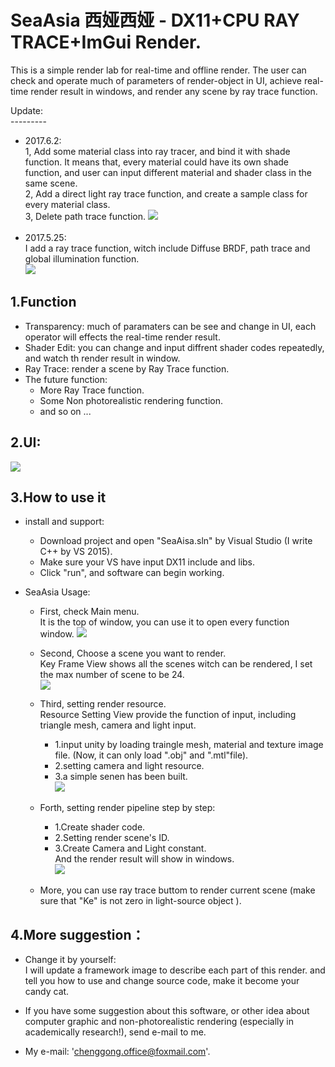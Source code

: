 SeaAsia 西娅西娅 - DX11+CPU RAY TRACE+ImGui Render.
====
This is a simple render lab for real-time and offline render. The user can check and operate much of parameters of render-object in UI, 
achieve real-time render result in windows, and render any scene by ray trace function.  

Update:  
---------  
* 2017.6.2:  
	 1, Add some material class into ray tracer, and bind it with shade function. It means that, every material could have its own shade function, and user can input different material and shader class in the same scene.    
	 2, Add a direct light ray trace function, and create a sample class for every material class.  
	 3, Delete path trace function.
	 ![](https://github.com/ChengGongXTU/SeaAsia/blob/master/Direct%20Light.bmp)  
 
* 2017.5.25:  
	I add a ray trace function, witch include Diffuse BRDF, path trace and global illumination function.  
	![](https://raw.githubusercontent.com/ChengGongXTU/SeaAsia/master/Ray%20Trace%20render%20result.bmp)

1.Function
----------
* Transparency: much of paramaters can be see and change in UI, each operator will effects the real-time render result.
* Shader Edit: you can change and input diffrent shader codes repeatedly, and watch th render result in window.
* Ray Trace: render a scene by Ray Trace function.
* The future function:  
	* More Ray Trace function.  
	* Some Non photorealistic rendering function.  
	* and so on ...
  
  
2.UI:  
--------  
![](https://github.com/ChengGongXTU/SeaAsia/blob/master/SeaAsia%20sample.png)
 
 
3.How to use it  
------------  
* install and support:  
	* Download project and open "SeaAisa.sln" by Visual Studio (I write C++ by VS 2015).  
	* Make sure  your VS have input DX11 include and libs.
	* Click  "run", and software can begin working.  
	  
* SeaAsia Usage:  
	* First, check Main menu.  
	It is the top of window, you can use it to open every function window.
	![](https://github.com/ChengGongXTU/SeaAsia/blob/master/3.jpg)  
	  
	* Second, Choose a scene you want to render.  
	Key Frame View shows all the scenes witch can be rendered, I set the max number of scene to be 24.  
	![](https://github.com/ChengGongXTU/SeaAsia/blob/master/4.jpg)  
	  
	* Third, setting render resource.  
	Resource Setting View provide the function of input, including triangle mesh, camera and light input.  
		* 1.input unity by loading traingle mesh, material and texture image file. (Now, it can only load ".obj" and ".mtl"file).  
		* 2.setting camera and light resource.  
		* 3.a simple senen has been built.  
  ![](https://github.com/ChengGongXTU/SeaAsia/blob/master/1.jpg)  
	  
	* Forth, setting render pipeline step by step:  
		* 1.Create shader code.  
		* 2.Setting render scene's ID.  
		* 3.Create Camera and Light constant.  
		And the render result will show in windows.  
	![](https://github.com/ChengGongXTU/SeaAsia/blob/master/2.jpg)  
	
	* More, you can use ray trace buttom to render current scene (make sure that "Ke" is not zero in light-source object ).
	  
4.More suggestion：  
-------------------  

* Change it by yourself:  
I will update a framework image to describe each part of this render. and tell you how to use and change source code, make it become your candy cat.  
* If you have some suggestion about this software, or other idea about computer graphic and non-photorealistic rendering (especially in academically research!), send e-mail to me.  

* My e-mail: 'chenggong.office@foxmail.com'.

